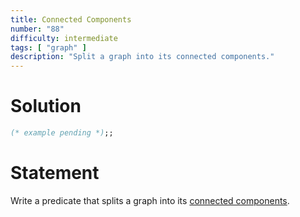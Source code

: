 ```yaml
---
title: Connected Components
number: "88"
difficulty: intermediate
tags: [ "graph" ]
description: "Split a graph into its connected components."
---
```


# Solution

```ocaml
(* example pending *);;
```

# Statement

Write a predicate that splits a graph into its [connected
components](http://en.wikipedia.org/wiki/Connected_component_%28graph_theory%29).
